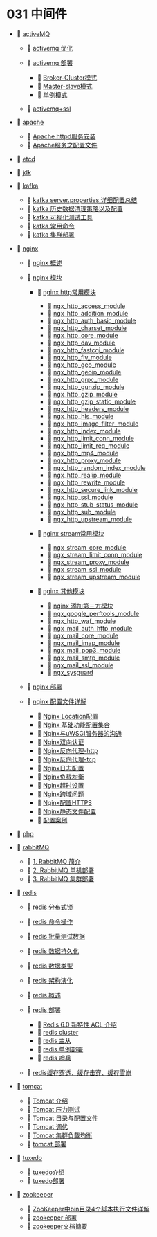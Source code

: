 # 031 中间件

* 📑 [activeMQ](siyuan://blocks/20231110105237-8sq0y3z)

  * 📄 [activemq 优化](siyuan://blocks/20231110105237-br404dd)
  * 📑 [activemq 部署](siyuan://blocks/20231110105237-w2d9iw3)

    * 📄 [Broker-Cluster模式](siyuan://blocks/20240507140430-cn74j01)
    * 📄 [Master-slave模式](siyuan://blocks/20240507140248-ehmmmug)
    * 📄 [单例模式](siyuan://blocks/20240507135745-15h5hxl)
  * 📄 [activemq+ssl](siyuan://blocks/20231110105237-8co62y1)
* 📑 [apache](siyuan://blocks/20240806102538-v4xkov1)

  * 📄 [Apache httpd服务安装](siyuan://blocks/20240814104529-hjfkfdn)
  * 📄 [Apache服务之配置文件](siyuan://blocks/20240806105304-k4ickxi)
* 📄 [etcd](siyuan://blocks/20231110105237-ytnigkl)
* 📄 [jdk](siyuan://blocks/20231110105237-09fzlxw)
* 📑 [kafka](siyuan://blocks/20231110105237-886v0bv)

  * 📄 [kafka server.properties 详细配置总结](siyuan://blocks/20240830150728-d0zgc5x)
  * 📄 [kafka 历史数据清理策略以及配置](siyuan://blocks/20241010144143-ahvab0m)
  * 📄 [kafka 可视化测试工具](siyuan://blocks/20240829162804-zek8n9s)
  * 📄 [kafka 常用命令](siyuan://blocks/20241014165315-32au59r)
  * 📄 [kafka 集群部署](siyuan://blocks/20231110105237-1dmh9kh)
* 📑 [nginx](siyuan://blocks/20231110105237-odeol88)

  * 📄 [nginx 概述](siyuan://blocks/20231110105237-gunyevw)
  * 📑 [nginx 模块](siyuan://blocks/20231110105237-nbdeb80)

    * 📑 [nginx http常用模块](siyuan://blocks/20240408214315-0o0vl48)

      * 📄 [ngx_http_access_module](siyuan://blocks/20240801110838-hqg8ve4)
      * 📄 [ngx_http_addition_module](siyuan://blocks/20240801110733-8shexyd)
      * 📄 [ngx_http_auth_basic_module](siyuan://blocks/20240801105940-zispoh5)
      * 📄 [ngx_http_charset_module](siyuan://blocks/20240801113700-t7a3xx2)
      * 📄 [ngx_http_core_module](siyuan://blocks/20240801110855-jfd4rt1)
      * 📄 [ngx_http_dav_module](siyuan://blocks/20240801105808-vep8qge)
      * 📄 [ngx_http_fastcgi_module](siyuan://blocks/20240801105542-p2cntbu)
      * 📄 [ngx_http_flv_module](siyuan://blocks/20240801105409-qvcj1u9)
      * 📄 [ngx_http_geo_module](siyuan://blocks/20240801105346-4unv9lu)
      * 📄 [ngx_http_geoip_module](siyuan://blocks/20240801105306-xv5q8cq)
      * 📄 [ngx_http_grpc_module](siyuan://blocks/20240801105139-d160vge)
      * 📄 [ngx_http_gunzip_module](siyuan://blocks/20240801105051-6re5rj7)
      * 📄 [ngx_http_gzip_module](siyuan://blocks/20240801102846-ycaf1sq)
      * 📄 [ngx_http_gzip_static_module](siyuan://blocks/20240801103252-1a8dko2)
      * 📄 [ngx_http_headers_module](siyuan://blocks/20240801103353-qkrwvc2)
      * 📄 [ngx_http_hls_module](siyuan://blocks/20240801103620-e2tm453)
      * 📄 [ngx_http_image_filter_module](siyuan://blocks/20240801103740-35xflh1)
      * 📄 [ngx_http_index_module](siyuan://blocks/20240801103839-1jzwjlt)
      * 📄 [ngx_http_limit_conn_module](siyuan://blocks/20240801103930-hyno3pe)
      * 📄 [ngx_http_limit_req_module](siyuan://blocks/20240801104057-b4u0wil)
      * 📄 [ngx_http_mp4_module](siyuan://blocks/20240801104943-bg3pb6z)
      * 📄 [ngx_http_proxy_module](siyuan://blocks/20240801112740-7fnjs1i)
      * 📄 [ngx_http_random_index_module](siyuan://blocks/20240801113202-4nknv1m)
      * 📄 [ngx_http_realip_module](siyuan://blocks/20240801113236-ecafs7j)
      * 📄 [ngx_http_rewrite_module](siyuan://blocks/20240801113321-q3dcmu7)
      * 📄 [ngx_http_secure_link_module](siyuan://blocks/20240801113412-xe36z7y)
      * 📄 [ngx_http_ssl_module](siyuan://blocks/20240801104241-sn9k8yj)
      * 📄 [ngx_http_stub_status_module](siyuan://blocks/20240801104456-w01i9el)
      * 📄 [ngx_http_sub_module](siyuan://blocks/20240801104739-deje94l)
      * 📄 [ngx_http_upstream_module](siyuan://blocks/20240801104804-j9io6hm)
    * 📑 [nginx stream常用模块](siyuan://blocks/20240801111611-up8j369)

      * 📄 [ngx_stream_core_module](siyuan://blocks/20240801111842-ybg3f0j)
      * 📄 [ngx_stream_limit_conn_module](siyuan://blocks/20240801112214-jpvxksb)
      * 📄 [ngx_stream_proxy_module](siyuan://blocks/20240801111943-8p4oz03)
      * 📄 [ngx_stream_ssl_module ](siyuan://blocks/20240801111645-ouuxh0q)
      * 📄 [ngx_stream_upstream_module](siyuan://blocks/20240801112117-ue0nqkf)
    * 📑 [nginx 其他模块](siyuan://blocks/20240801113800-y26ez97)

      * 📄 [nginx 添加第三方模块](siyuan://blocks/20240408214246-htrs4md)
      * 📄 [ngx_google_perftools_module](siyuan://blocks/20240801114023-da8xftm)
      * 📄 [ngx_http_waf_module](siyuan://blocks/20240408214513-q99b4m1)
      * 📄 [ngx_mail_auth_http_module](siyuan://blocks/20240801114200-f6fv3nf)
      * 📄 [ngx_mail_core_module](siyuan://blocks/20240801114118-b8f1k8u)
      * 📄 [ngx_mail_imap_module](siyuan://blocks/20240801114359-dck3r6e)
      * 📄 [ngx_mail_pop3_module](siyuan://blocks/20240801114423-oa0i8cd)
      * 📄 [ngx_mail_smtp_module](siyuan://blocks/20240801114444-9hyz382)
      * 📄 [ngx_mail_ssl_module](siyuan://blocks/20240801114249-nq8wwgf)
      * 📄 [ngx_sysguard](siyuan://blocks/20240801115341-feoxhv2)
  * 📄 [nginx 部署](siyuan://blocks/20231110105237-0gz5zay)
  * 📑 [nginx 配置文件详解](siyuan://blocks/20231110105237-hb5oa1m)

    * 📄 [Nginx Location配置](siyuan://blocks/20240801141732-2y8nh4m)
    * 📄 [Nginx 基础功能配置集合](siyuan://blocks/20231110105237-a779ski)
    * 📄 [Nginx与uWSGI服务器的沟通](siyuan://blocks/20240801142155-4l40gf4)
    * 📄 [Nginx双向认证](siyuan://blocks/20231110105237-8uzmy1l)
    * 📄 [Nginx反向代理-http](siyuan://blocks/20231110105237-x20efse)
    * 📄 [Nginx反向代理-tcp](siyuan://blocks/20231110105237-yyxt7uz)
    * 📄 [Nginx日志配置](siyuan://blocks/20240801142004-571rmg7)
    * 📄 [Nginx负载均衡](siyuan://blocks/20240801142102-6ajyu1v)
    * 📄 [Nginx超时设置](siyuan://blocks/20240801142023-1ilarhh)
    * 📄 [Nginx跨域问题](siyuan://blocks/20240321203341-ncktrie)
    * 📄 [Nginx配置HTTPS](siyuan://blocks/20240801141924-g9hldza)
    * 📄 [Nginx静态文件配置](siyuan://blocks/20240801141831-veg230h)
    * 📄 [配置案例](siyuan://blocks/20240910101400-s9d8vsr)
* 📄 [php](siyuan://blocks/20231110105237-1n4jd2x)
* 📑 [rabbitMQ](siyuan://blocks/20240812174824-l8v7z3w)

  * 📄 [1. RabbitMQ 简介](siyuan://blocks/20240812174849-1l657ex)
  * 📄 [2. RabbitMQ 单机部署](siyuan://blocks/20240812174920-pdx6uoh)
  * 📄 [3. RabbitMQ 集群部署](siyuan://blocks/20240812175849-xfd1h3i)
* 📑 [redis](siyuan://blocks/20231110105237-k9r2pff)

  * 📄 [redis 分布式锁](siyuan://blocks/20231110105237-9gqc4t8)
  * 📄 [redis 命令操作](siyuan://blocks/20231110105237-6gix5ks)
  * 📄 [redis 批量测试数据](siyuan://blocks/20231114174539-5c7huc9)
  * 📄 [redis 数据持久化](siyuan://blocks/20231110105237-urb1pil)
  * 📄 [redis 数据类型](siyuan://blocks/20231110105237-chdm8jc)
  * 📄 [redis 架构演化](siyuan://blocks/20231110105237-5buk4p8)
  * 📄 [redis 概述](siyuan://blocks/20231110105237-ygxmj09)
  * 📑 [redis 部署](siyuan://blocks/20241012162553-q6b9wek)

    * 📄 [Redis 6.0 新特性 ACL 介绍 ](siyuan://blocks/20241014141409-jhiwmi0)
    * 📄 [redis cluster](siyuan://blocks/20241012162630-tv68iqs)
    * 📄 [redis 主从](siyuan://blocks/20241012162607-yuzgo49)
    * 📄 [redis 单例部署](siyuan://blocks/20231110105237-4madtae)
    * 📄 [redis 哨兵](siyuan://blocks/20241012162620-0lf58fn)
  * 📄 [redis缓存穿透、缓存击穿、缓存雪崩](siyuan://blocks/20240405223554-vycvbtk)
* 📑 [tomcat](siyuan://blocks/20231110105237-hd8jgyj)

  * 📄 [Tomcat 介绍](siyuan://blocks/20231110105237-qa0bhz9)
  * 📄 [Tomcat 压力测试](siyuan://blocks/20231110105237-xegxqhz)
  * 📄 [Tomcat 目录与配置文件](siyuan://blocks/20231110105237-ulu3gr7)
  * 📄 [Tomcat 调优](siyuan://blocks/20231110105237-eofwr3c)
  * 📄 [Tomcat 集群负载均衡](siyuan://blocks/20231110105237-i0w629w)
  * 📄 [tomcat 部署](siyuan://blocks/20231110105237-3uidtxq)
* 📑 [tuxedo](siyuan://blocks/20240507142715-no3xxla)

  * 📄 [tuxedo介绍](siyuan://blocks/20231110105237-wmvh67s)
  * 📄 [tuxedo部署](siyuan://blocks/20240507152735-q9wbkpx)
* 📑 [zookeeper](siyuan://blocks/20241012101847-u2954g5)

  * 📄 [ZooKeeper中bin目录4个脚本执行文件详解](siyuan://blocks/20241014144909-85dhr91)
  * 📄 [zookeeper 部署](siyuan://blocks/20231110105237-xah50sz)
  * 📄 [zookeeper文档摘要](siyuan://blocks/20241012101910-8f4gzd4)

　　‍

　　‍
